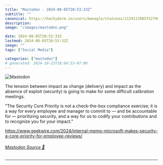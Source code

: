 ```yaml
---
title: "Mastodon - 2024-08-05T20:53:33Z"
subtitle: ""
canonical: https://hachyderm.io/users/mweagle/statuses/112911398575279046
description:
image: "/images/mastodon.png"

date: 2024-08-05T20:53:33Z
lastmod: 2024-08-05T20:53:33Z
image: ""
tags: ["Social Media"]

categories: ["mastodon"]
# generated: 2024-10-23T18:04:53-07:00
---
```

![Mastodon](/images/mastodon.png)

<p>The tension between impact as change (delivery) and impact as the absence of exploit (security) is going to make for some difficult calibration meetings.</p><p>&quot;The Security Core Priority is not a check-the-box compliance exercise; it is a way for every employee and manager to commit to — and be accountable for — prioritizing security, and a way for us to codify your contributions and to recognize you for your impact.&quot;</p><p><a href="https://www.geekwire.com/2024/internal-memo-microsoft-makes-security-a-core-priority-for-employee-reviews/" target="_blank" rel="nofollow noopener noreferrer" translate="no"><span class="invisible">https://www.</span><span class="ellipsis">geekwire.com/2024/internal-mem</span><span class="invisible">o-microsoft-makes-security-a-core-priority-for-employee-reviews/</span></a></p>


###### [Mastodon Source 🐘](https://hachyderm.io/@mweagle/112911398575279046)

___
